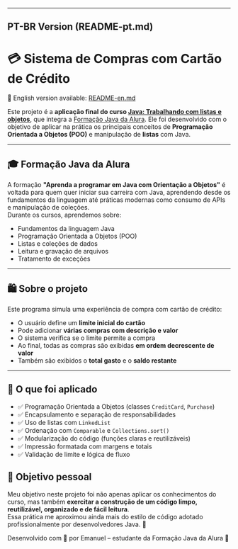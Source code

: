 
---
## PT-BR Version (README-pt.md)

# 💳 Sistema de Compras com Cartão de Crédito
📘 English version available: [README-en.md](./README-en.md)

Este projeto é a **aplicação final do curso [Java: Trabalhando com listas e objetos](https://cursos.alura.com.br/course/java-trabalhando-listas-objetos)**, que integra a [Formação Java da Alura](https://cursos.alura.com.br/formacao-java). Ele foi desenvolvido com o objetivo de aplicar na prática os principais conceitos de **Programação Orientada a Objetos (POO)** e manipulação de **listas** com Java.

---

## 🎓 Formação Java da Alura

A formação **"Aprenda a programar em Java com Orientação a Objetos"** é voltada para quem quer iniciar sua carreira com Java, aprendendo desde os fundamentos da linguagem até práticas modernas como consumo de APIs e manipulação de coleções.  
Durante os cursos, aprendemos sobre:

- Fundamentos da linguagem Java
- Programação Orientada a Objetos (POO)
- Listas e coleções de dados
- Leitura e gravação de arquivos
- Tratamento de exceções

---

## 🛍️ Sobre o projeto

Este programa simula uma experiência de compra com cartão de crédito:

- O usuário define um **limite inicial do cartão**
- Pode adicionar **várias compras com descrição e valor**
- O sistema verifica se o limite permite a compra
- Ao final, todas as compras são exibidas **em ordem decrescente de valor**
- Também são exibidos o **total gasto** e o **saldo restante**

---

## 🧠 O que foi aplicado

- ✅ Programação Orientada a Objetos (classes `CreditCard`, `Purchase`)
- ✅ Encapsulamento e separação de responsabilidades
- ✅ Uso de listas com `LinkedList`
- ✅ Ordenação com `Comparable` e `Collections.sort()`
- ✅ Modularização do código (funções claras e reutilizáveis)
- ✅ Impressão formatada com margens e totais
- ✅ Validação de limite e lógica de fluxo



## 🧹 Objetivo pessoal

Meu objetivo neste projeto foi não apenas aplicar os conhecimentos do curso, mas também **exercitar a construção de um código limpo, reutilizável, organizado e de fácil leitura**.  
Essa prática me aproximou ainda mais do estilo de código adotado profissionalmente por desenvolvedores Java. 💪

Desenvolvido com 💙 por Emanuel – estudante da Formação Java da Alura 🚀

